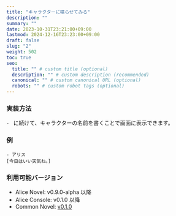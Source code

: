 ```yaml
---
title: "キャラクターに喋らせてみる"
description: ""
summary: ""
date: 2023-10-31T23:21:00+09:00
lastmod: 2024-12-16T23:23:00+09:00
draft: false
slug: "2"
weight: 502
toc: true
seo:
  title: "" # custom title (optional)
  description: "" # custom description (recommended)
  canonical: "" # custom canonical URL (optional)
  robots: "" # custom robot tags (optional)
---
```


### 実装方法

`- ` に続けて、キャラクターの名前を書くことで画面に表示できます。

### 例

```anov
- アリス
[今日はいい天気ね。]
```

### 利用可能バージョン

- Alice Novel: v0.9.0-alpha 以降
- Alice Console: v0.1.0 以降
- Common Novel: [v0.1.0](https://github.com/AliceNovel/CommonNovel/blob/v0.1.0/docs/v0.1.x/v0.1.0.ja.md#42-キャラクター名)
